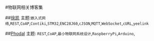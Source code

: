 #物联网相关博客集

##[徐凯](./xukai.md)
主题:``嵌入式网络``,``REST``,``CoAP``,``Contiki``,``STM32``,``ENC28J60``,``cJSON``,``MQTT``,``WebSocket``,``cURL``,``yeelink``

##[Phodal](./phodal.md)
主题: ``REST``,``CoAP``,``最小物联网系统设计``,``RaspberryPi``,``Arduino``,
